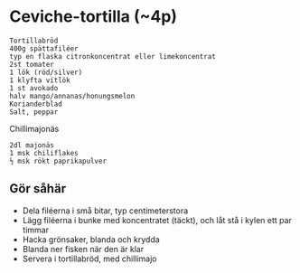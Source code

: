 # Ceviche-tortilla (~4p)
```
Tortillabröd
400g spättafiléer
typ en flaska citronkoncentrat eller limekoncentrat
2st tomater
1 lök (röd/silver)
1 klyfta vitlök
1 st avokado
halv mango/annanas/honungsmelon
Korianderblad
Salt, peppar
```
Chillimajonäs
```
2dl majonäs
1 msk chiliflakes
½ msk rökt paprikapulver
```

## Gör såhär
* Dela filéerna i små bitar, typ centimeterstora
* Lägg filéerna i bunke med koncentratet (täckt), och låt stå i kylen ett par timmar
* Hacka grönsaker, blanda och krydda
* Blanda ner fisken när den är klar
* Servera i tortillabröd, med chillimajo
